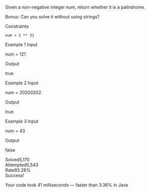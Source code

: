 Given a non-negative integer num, return whether it is a palindrome.

Bonus: Can you solve it without using strings?

Constraints

    num < 2 ** 31

Example 1
Input

num = 121

Output

true

Example 2
Input

num = 20200202

Output

true

Example 3
Input

num = 43

Output

false

Solved5,170  
Attempted5,543  
Rate93.28%    
Success!

Your code took 41 milliseconds — faster than 3.36% in Java